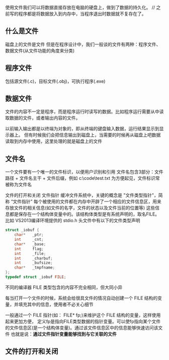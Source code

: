 使用文件我们可以将数据直接存放在电脑的硬盘上，做到了数据的持久化。
// 之前写的程序都是将数据放入到内存中，当程序退出时数据就不复存在了。

## 什么是文件
磁盘上的文件是文件
但是在程序设计中，我们一般谈的文件有两种：程序文件、数据文件(从文件功能的角度来分类)

## 程序文件
包括源文件(.c)，目标文件(.obj)，可执行程序(.exe)

## 数据文件
文件的内容不一定是程序，而是程序运行时读写的数据。比如程序运行需要从中读取数据的文件，或者输出内容的文件。

以前输入输出都是以终端为对象的，即从终端的键盘输入数据，运行结果显示到显示器上。
但有时候我们会把信息输出到磁盘上，当需要的时候再从磁盘上吧数据读取到内存中使用，这里处理的就是磁盘上的文件

## 文件名
一个文件要有一个唯一的文件标识，以便用户识别和引用
文件名包含3部分：文件路径 + 文件名主干 + 文件后缀，例如 c:\code\test.txt
为方便起见，文件标识常被称为文件名

文件的打开和关闭
文件指针
缓冲文件系统中，关键的概念是 "文件类型指针"，简称 “文件指针”
每个被使用的文件都在内存中开辟了一个相应的文件信息区，用来存放文件的相关信息(如文件的名字，文件的状态以及文件当前的位置等)
这些信息都是保存在一个结构体变量中的。该结构体类型是有系统声明的，取名FILE。
比如 VS2013编译环境提供的 stdio.h 头文件中有以下的文件类型声明
```c
struct _iobuf {
    char*   _ptr;
    int     _cnt;
    char*   _base;
    int     flag;
    int     _file;
    int     _charbuf;
    int     _bufsize;
    char*   _tmpfname;
};
typedef struct _iobuf FILE;
```
不同的编译器 FILE 类型包含的内容不完全相同，但大同小异

每当打开一个文件的时候，系统会给很具文件的情况自动创建一个 FILE 结构的变量，并填充其中的信息，使用者不必关心细节

一般通过一个 FILE 指针(如： FILE* fp;)来维护这个 FILE 结构的变量，这样使用起来更加方便，
定义fp是指向FILE类型数据的指针变量。可以使fp指向某个文件的文件信息区(是一个结构体变量)。通过该文件信息区中的信息能够快速访问该文件
也就是说：**通过文件指针变量能够找到与它关联的文件**



## 文件的打开和关闭